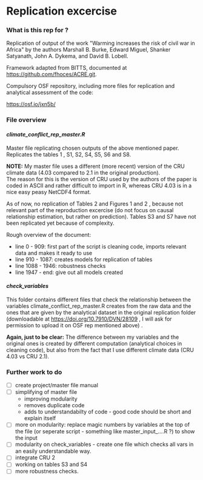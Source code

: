 # Replication excercise

### What is this rep for ? 


Replication of output of the work "Warming increases the risk of civil war in Africa" by the authors Marshall B. Burke, Edward Miguel, Shanker Satyanath, John A. Dykema, and David B. Lobell.

Framework adapted from BITTS, documented at https://github.com/fhoces/ACRE.git. 

Compulsory OSF repository, including more files for replication and analytical assessment of the code:

https://osf.io/jxn5b/


### File overview

#### *climate_conflict_rep_master.R*

Master file replicating chosen outputs of the above mentioned paper. Replicates the tables 1 , S1, S2, S4, S5, S6 and S8.

**NOTE:** My master file uses a different (more recent) version of the CRU climate data (4.03 compared to 2.1 in the original production).</br>
The reason for this is the version of CRU used by the authors of the paper is coded in ASCII and rather difficult to import in R, whereas CRU 4.03 is in a nice easy peasy NetCDF4 format.

As of now, no replication of Tables 2 and Figures 1 and 2 , because not relevant part of the reproduction excercise (do not focus on causal relationship estimation, but rather on prediction).
Tables S3 and S7 have not been replicated yet because of complexity.

Rough overview of the document: 
- line 0 - 909: 	first part of the script is cleaning code, imports relevant data and makes it ready to use 
- line 910 - 1087: 	creates models for replication of tables
- line 1088 - 1946: robustness checks
- line 1947 - end:	give out all models created

#### *check_variables*

This folder contains different files that check the relationship between the variables climate_conflict_rep_master.R creates from the raw data and the ones that are given by the analytical
dataset in the original replication folder (downloadable at https://doi.org/10.7910/DVN/28109 , I will ask for permission to upload it on OSF rep mentioned above)  . 

**Again, just to be clear:** The difference between my variables and the original ones is created by different computation (analytical choices in cleaning code),
but also from the fact that I use different climate data (CRU 4.03 vs CRU 2.1). 

### Further work to do 

- [ ] create project/master file manual
- [ ] simplifying of master file 
  - improving modularity
  - removes duplicate code
  - adds to understandabilty of code - good code should be short and explain itself
- [ ] more on modularity: replace magic numbers by variables at the top of the file (or seperate script - something like master_input_....R ?) to show the input
- [ ] modularity on check_variables - create one file which checks all vars in an easily understandable way.
- [ ] integrate CRU 2
- [ ] working on tables S3 and S4
- [ ] more robustness checks.
